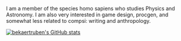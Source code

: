 I am a member of the species homo sapiens who studies Physics and Astronomy. I am also very interested in game design, procgen, and somewhat less related to compsi: writing and anthropology.

[![bekaertruben's GitHub stats](https://github-readme-stats.vercel.app/api?username=bekaertruben&show_icons=true&theme=cobalt)](https://github.com/anuraghazra/github-readme-stats)
